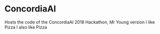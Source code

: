 # ConcordiaAI
Hosts the code of the ConcordiaAI 2018 Hackathon, Mr Young version
I like Pizza 
I also like Pizza
